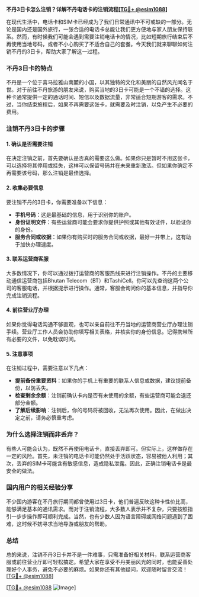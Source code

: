 **不丹3日卡怎么注销？详解不丹电话卡的注销流程[[TG💪+ @esim1088](https://t.me/s/esim1088)]**

在现代生活中，电话卡和SIM卡已经成为了我们日常通讯中不可或缺的一部分。无论是国内还是国外旅行，一张合适的电话卡总能让我们更方便地与家人朋友保持联系。然而，有时候我们可能会遇到需要注销电话卡的情况，比如短期旅行结束后不再使用当地号码，或者不小心购买了不适合自己的套餐。今天我们就来聊聊如何注销不丹的3日卡，帮助大家了解这一过程。

### 不丹3日卡的特点

不丹是一个位于喜马拉雅山南麓的小国，以其独特的文化和美丽的自然风光闻名于世。对于前往不丹旅游的朋友来说，购买当地的3日卡可能是一个不错的选择。这种卡通常提供一定的通话时间、短信以及数据流量，非常适合短期游客的需求。不过，当你结束旅程后，如果不再需要这张卡，就需要及时注销，以免产生不必要的费用。

### 注销不丹3日卡的步骤

#### 1. 确认是否需要注销

在决定注销之前，首先要确认是否真的需要这么做。如果你只是暂时不用这张卡，可以选择将其停用或挂失，这样可以保留号码并在未来重新激活。但如果你确定不再需要该号码，那么注销是最佳选择。

#### 2. 收集必要信息

要注销不丹的3日卡，你需要准备以下信息：
- **手机号码**：这是最基础的信息，用于识别你的账户。
- **身份证明文件**：有些运营商可能会要求你提供护照或其他有效证件，以验证你的身份。
- **服务合同或收据**：如果你有购买时的服务合同或收据，最好一并带上，这有助于加快办理速度。

#### 3. 联系运营商客服

大多数情况下，你可以通过拨打运营商的客服热线来进行注销操作。不丹的主要移动通信运营商包括Bhutan Telecom（BT）和TashiCell。你可以先查询这两个公司的客服电话，并根据提示进行操作。通常，客服会询问你的基本信息，并指导你完成注销流程。

#### 4. 前往营业厅办理

如果你觉得电话沟通不够直观，也可以亲自前往不丹当地的运营商营业厅办理注销手续。营业厅工作人员会协助你填写相关表格，并核实你的身份信息。记得携带所有必要的文件，以免耽误时间。

#### 5. 注意事项

在注销过程中，需要注意以下几点：
- **提前备份重要资料**：如果你的手机上有重要的联系人信息或数据，建议提前备份，以防丢失。
- **检查剩余余额**：注销前确认卡内是否有未使用的余额，有些运营商可能会退还部分金额。
- **了解后续影响**：注销后，你的号码将被回收，无法再次使用。因此，在做出决定之前，请务必慎重考虑。

### 为什么选择注销而非丢弃？

有些人可能会认为，既然不再使用电话卡，直接丢弃即可。但实际上，这样做存在一定的风险。首先，未注销的电话卡可能仍然处于活跃状态，容易被他人利用；其次，丢弃的SIM卡可能含有敏感信息，造成隐私泄露。因此，正确注销电话卡是最安全的做法。

### 国内用户的相关经验分享

不少国内游客在不丹旅行期间都曾使用过3日卡，他们普遍反映这种卡性价比高，能够满足基本的通讯需求。而对于注销流程，大多数人表示并不复杂，只要按照指引一步步操作即可顺利完成。当然，也有少数人因为语言障碍或网络问题遇到了困难，这时候不妨寻求当地导游或朋友的帮助。

### 总结

总的来说，注销不丹3日卡并不是一件难事，只需准备好相关材料，联系运营商客服或前往营业厅即可轻松搞定。希望大家在享受不丹美丽风光的同时，也能妥善处理好个人事务，避免不必要的麻烦。如果你还有其他疑问，欢迎随时留言交流！[[TG💪+ @esim1088](https://t.me/s/esim1088)]

[[TG💪+ @esim1088](https://t.me/s/esim1088) ![Image](https://i.postimg.cc/4NQfJmqS/Snipaste-2025-05-13-00-14-12.png)]